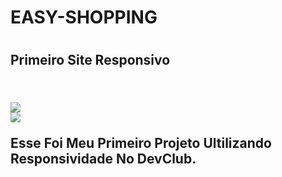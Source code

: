 <h1>EASY-SHOPPING<h1>
<h2>Primeiro Site Responsivo<h2>
<br>
<img src="https://raw.githubusercontent.com/Warles-Rodrigues/EASY-SHOPPING/e1ccc6e59a1d3b5f286173c1a1b4130b34bfddfa/assets/Desktop%20Screenshot%202023.04.23%20-%2015.34.39.91.png" />
<br>
<img src="https://github.com/Warles-Rodrigues/EASY-SHOPPING/blob/master/assets/Desktop%20Screenshot%202023.04.23%20-%2015.34.48.22.png?raw=true"/>

<p>Esse Foi Meu Primeiro Projeto Ultilizando Responsividade No DevClub.<p>
